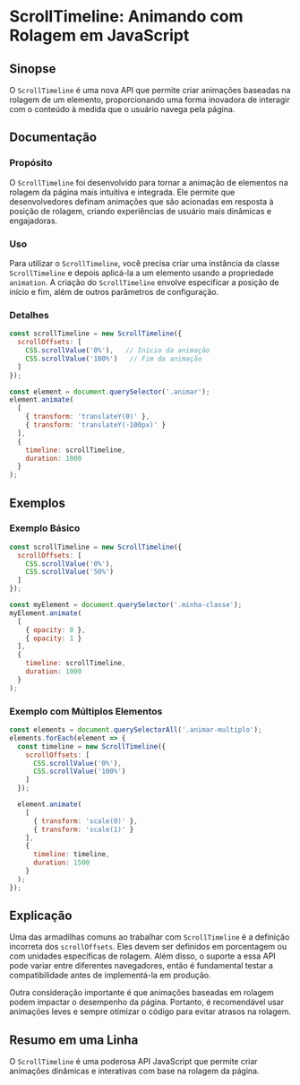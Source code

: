<!--
Meta Description: # ScrollTimeline: Animando com Rolagem em JavaScript ## Sinopse O `ScrollTimeline` é uma nova API que permite criar animações baseadas na rolagem de u...
Meta Keywords: scrolltimeline, rolagem, com, uma, que
-->

# ScrollTimeline: Animando com Rolagem em JavaScript

## Sinopse
O `ScrollTimeline` é uma nova API que permite criar animações baseadas na rolagem de um elemento, proporcionando uma forma inovadora de interagir com o conteúdo à medida que o usuário navega pela página.

## Documentação
### Propósito
O `ScrollTimeline` foi desenvolvido para tornar a animação de elementos na rolagem da página mais intuitiva e integrada. Ele permite que desenvolvedores definam animações que são acionadas em resposta à posição de rolagem, criando experiências de usuário mais dinâmicas e engajadoras.

### Uso
Para utilizar o `ScrollTimeline`, você precisa criar uma instância da classe `ScrollTimeline` e depois aplicá-la a um elemento usando a propriedade `animation`. A criação do `ScrollTimeline` envolve especificar a posição de início e fim, além de outros parâmetros de configuração.

### Detalhes
```javascript
const scrollTimeline = new ScrollTimeline({
  scrollOffsets: [
    CSS.scrollValue('0%'),   // Início da animação
    CSS.scrollValue('100%')   // Fim da animação
  ]
});

const element = document.querySelector('.animar');
element.animate(
  [
    { transform: 'translateY(0)' },
    { transform: 'translateY(-100px)' }
  ],
  {
    timeline: scrollTimeline,
    duration: 1000
  }
);
```

## Exemplos
### Exemplo Básico
```javascript
const scrollTimeline = new ScrollTimeline({
  scrollOffsets: [
    CSS.scrollValue('0%'),
    CSS.scrollValue('50%')
  ]
});

const myElement = document.querySelector('.minha-classe');
myElement.animate(
  [
    { opacity: 0 },
    { opacity: 1 }
  ],
  {
    timeline: scrollTimeline,
    duration: 1000
  }
);
```

### Exemplo com Múltiplos Elementos
```javascript
const elements = document.querySelectorAll('.animar-multiplo');
elements.forEach(element => {
  const timeline = new ScrollTimeline({
    scrollOffsets: [
      CSS.scrollValue('0%'),
      CSS.scrollValue('100%')
    ]
  });

  element.animate(
    [
      { transform: 'scale(0)' },
      { transform: 'scale(1)' }
    ],
    {
      timeline: timeline,
      duration: 1500
    }
  );
});
```

## Explicação
Uma das armadilhas comuns ao trabalhar com `ScrollTimeline` é a definição incorreta dos `scrollOffsets`. Eles devem ser definidos em porcentagem ou com unidades específicas de rolagem. Além disso, o suporte a essa API pode variar entre diferentes navegadores, então é fundamental testar a compatibilidade antes de implementá-la em produção.

Outra consideração importante é que animações baseadas em rolagem podem impactar o desempenho da página. Portanto, é recomendável usar animações leves e sempre otimizar o código para evitar atrasos na rolagem.

## Resumo em uma Linha
O `ScrollTimeline` é uma poderosa API JavaScript que permite criar animações dinâmicas e interativas com base na rolagem da página.